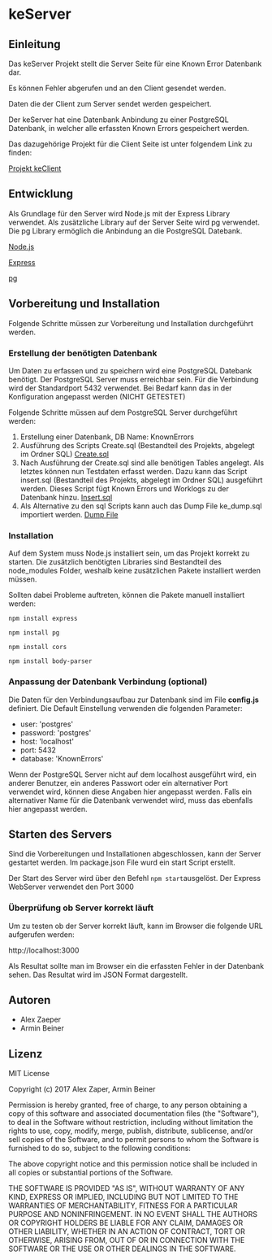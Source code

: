 # keServer

## Einleitung

Das keServer Projekt stellt die Server Seite für eine Known Error Datenbank dar.

Es können Fehler abgerufen und an den Client gesendet werden.

Daten die der Client zum Server sendet werden gespeichert.

Der keServer hat eine Datenbank Anbindung zu einer PostgreSQL Datenbank, in welcher alle erfassten Known Errors gespeichert werden.

Das dazugehörige Projekt für die Client Seite ist unter folgendem Link zu finden:

[Projekt keClient](https://github.com/ibwgr/keClient)

## Entwicklung

Als Grundlage für den Server wird Node.js mit der Express Library verwendet.
Als zusätzliche Library auf der Server Seite wird pg verwendet. Die pg Library ermöglich die Anbindung an die PostgreSQL Datebank.

[Node.js](https://nodejs.org/en/)

[Express](http://expressjs.com)

[pg](https://www.npmjs.com/package/pg)

## Vorbereitung und Installation

Folgende Schritte müssen zur Vorbereitung und Installation durchgeführt werden.

### Erstellung der benötigten Datenbank

Um Daten zu erfassen und zu speichern wird eine PostgreSQL Datebank benötigt.
Der PostgreSQL Server muss erreichbar sein. Für die Verbindung wird der Standardport 5432 verwendet. Bei Bedarf kann das in der Konfiguration angepasst werden (NICHT GETESTET)

Folgende Schritte müssen auf dem PostgreSQL Server durchgeführt werden:

1. Erstellung einer Datenbank, DB Name: KnownErrors
2. Ausführung des Scripts Create.sql (Bestandteil des Projekts, abgelegt im Ordner SQL) [Create.sql](SQL/Create.sql)
3. Nach Ausführung der Create.sql sind alle benötigen Tables angelegt. Als letztes können nun Testdaten erfasst werden.
Dazu kann das Script insert.sql (Bestandteil des Projekts, abgelegt im Ordner SQL) ausgeführt werden. Dieses Script fügt Known Errors und Worklogs zu der Datenbank hinzu. [Insert.sql](SQL/Insert.sql)
4. Als Alternative zu den sql Scripts kann auch das Dump File ke_dump.sql importiert werden. [Dump File](SQL/ke_dump.sql)

### Installation

Auf dem System muss Node.js installiert sein, um das Projekt korrekt zu starten.
Die zusätzlich benötigten Libraries sind Bestandteil des node_modules Folder, weshalb keine zusätzlichen Pakete installiert werden müssen.

Sollten dabei Probleme auftreten, können die Pakete manuell installiert werden:
```
npm install express

npm install pg

npm install cors

npm install body-parser
```

### Anpassung der Datenbank Verbindung (optional)

Die Daten für den Verbindungsaufbau zur Datenbank sind im File **config.js** definiert. Die Default Einstellung verwenden die folgenden Parameter:

- user: 'postgres'
- password: 'postgres'
- host: 'localhost'
- port: 5432
- database: 'KnownErrors'

Wenn der PostgreSQL Server nicht auf dem localhost ausgeführt wird, ein anderer Benutzer, ein anderes Passwort oder ein alternativer Port verwendet wird, können diese Angaben hier angepasst werden.
Falls ein alternativer Name für die Datenbank verwendet wird, muss das ebenfalls hier angepasst werden.

## Starten des Servers

Sind die Vorbereitungen und Installationen abgeschlossen, kann der Server gestartet werden.
Im package.json File wurd ein start Script erstellt.

Der Start des Server wird über den Befehl `npm start`ausgelöst. Der Express WebServer verwendet den Port 3000

### Überprüfung ob Server korrekt läuft

Um zu testen ob der Server korrekt läuft, kann im Browser die folgende URL aufgerufen werden:

http://localhost:3000

Als Resultat sollte man im Browser ein die erfassten Fehler in der Datenbank sehen. Das Resultat wird im JSON Format dargestellt.

## Autoren
- Alex Zaeper
- Armin Beiner

## Lizenz

MIT License

Copyright (c) 2017 Alex Zaper, Armin Beiner

Permission is hereby granted, free of charge, to any person obtaining a copy
of this software and associated documentation files (the "Software"), to deal
in the Software without restriction, including without limitation the rights
to use, copy, modify, merge, publish, distribute, sublicense, and/or sell
copies of the Software, and to permit persons to whom the Software is
furnished to do so, subject to the following conditions:

The above copyright notice and this permission notice shall be included in all
copies or substantial portions of the Software.

THE SOFTWARE IS PROVIDED "AS IS", WITHOUT WARRANTY OF ANY KIND, EXPRESS OR
IMPLIED, INCLUDING BUT NOT LIMITED TO THE WARRANTIES OF MERCHANTABILITY,
FITNESS FOR A PARTICULAR PURPOSE AND NONINFRINGEMENT. IN NO EVENT SHALL THE
AUTHORS OR COPYRIGHT HOLDERS BE LIABLE FOR ANY CLAIM, DAMAGES OR OTHER
LIABILITY, WHETHER IN AN ACTION OF CONTRACT, TORT OR OTHERWISE, ARISING FROM,
OUT OF OR IN CONNECTION WITH THE SOFTWARE OR THE USE OR OTHER DEALINGS IN THE
SOFTWARE.
